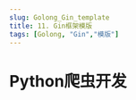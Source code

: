 ```yaml
---
slug: Golong_Gin_template
title: 11. Gin框架模版
tags: [Golong, "Gin","模版"]
---
```





# Python爬虫开发